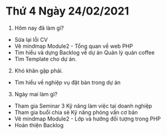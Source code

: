 # Thứ 4 Ngày 24/02/2021
1. Hôm nay đã làm gì?
- Sửa lại lỗi CV 
- Vẽ mindmap Module2 - Tổng quan về web PHP
- Tìm hiểu và dựng Backlog về dự án Quản lý quán coffee
- Tìm Template cho dự án.
2. Khó khăn gặp phải.
- Tìm hiểu về nghiệp vụ đặt bàn trong dự án
3. Ngày mai làm gì?
- Tham gia Seminar 3 Kỹ năng làm việc tại doanh nghiệp
- Tham gia buổi chia sẻ Kỹ năng phỏng vấn cơ bản
- Vẽ mindmap Module2 - Lớp và hướng đối tượng trong PHP
- Hoàn thiện Backlog 

